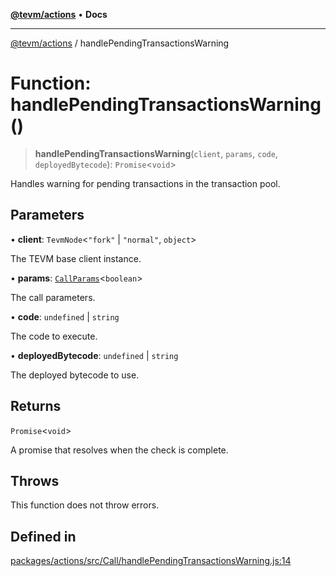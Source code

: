 [**@tevm/actions**](../README.md) • **Docs**

***

[@tevm/actions](../globals.md) / handlePendingTransactionsWarning

# Function: handlePendingTransactionsWarning()

> **handlePendingTransactionsWarning**(`client`, `params`, `code`, `deployedBytecode`): `Promise`\<`void`\>

Handles warning for pending transactions in the transaction pool.

## Parameters

• **client**: `TevmNode`\<`"fork"` \| `"normal"`, `object`\>

The TEVM base client instance.

• **params**: [`CallParams`](../type-aliases/CallParams.md)\<`boolean`\>

The call parameters.

• **code**: `undefined` \| `string`

The code to execute.

• **deployedBytecode**: `undefined` \| `string`

The deployed bytecode to use.

## Returns

`Promise`\<`void`\>

A promise that resolves when the check is complete.

## Throws

This function does not throw errors.

## Defined in

[packages/actions/src/Call/handlePendingTransactionsWarning.js:14](https://github.com/evmts/tevm-monorepo/blob/main/packages/actions/src/Call/handlePendingTransactionsWarning.js#L14)
